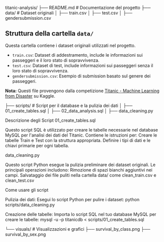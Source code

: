 titanic-analysis/
├── README.md               # Documentazione del progetto
├── data/                   # Dataset originali
│   ├── train.csv
│   ├── test.csv
│   ├── gendersubmission.csv
## Struttura della cartella `data/`

Questa cartella contiene i dataset originali utilizzati nel progetto.

- `train.csv`: Dataset di addestramento, include le informazioni sui passeggeri e il loro stato di sopravvivenza.
- `test.csv`: Dataset di test, include informazioni sui passeggeri senza il loro stato di sopravvivenza.
- `gendersubmission.csv`: Esempio di submission basato sul genere dei passeggeri.

**Nota:** Questi file provengono dalla competizione [Titanic - Machine Learning from Disaster](https://www.kaggle.com/c/titanic/overview) su Kaggle.

├── scripts/                # Script per il database e la pulizia dei dati
│   ├── 01_create_tables.sql
│   ├── 02_data_analysis.sql
│   ├── data_cleaning.py

Descrizione degli Script
01_create_tables.sql

Questo script SQL è utilizzato per creare le tabelle necessarie nel database MySQL per l'analisi dei dati del Titanic. Contiene le istruzioni per:
Creare le tabelle Train e Test con la struttura appropriata.
Definire i tipi di dati e le chiavi primarie per ogni tabella.

data_cleaning.py

Questo script Python esegue la pulizia preliminare dei dataset originali. Le principali operazioni includono:
Rimozione di spazi bianchi aggiuntivi nei campi.
Salvataggio dei file puliti nella cartella data/ come clean_train.csv e clean_test.csv

Come usare gli script

Pulizia dei dati:
Esegui lo script Python per pulire i dataset:
python scripts/data_cleaning.py

Creazione delle tabelle:
Importa lo script SQL nel tuo database MySQL per creare le tabelle:
mysql -u <username> -p titanicdb < scripts/01_create_tables.sql

└── visuals/                # Visualizzazioni e grafici
    ├── survival_by_class.png
    ├── survival_by_sex.png

